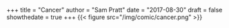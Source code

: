 +++
title = "Cancer"
author = "Sam Pratt"
date = "2017-08-30"
draft = false
showthedate = true
+++
{{< figure src="/img/comic/cancer.png" >}}